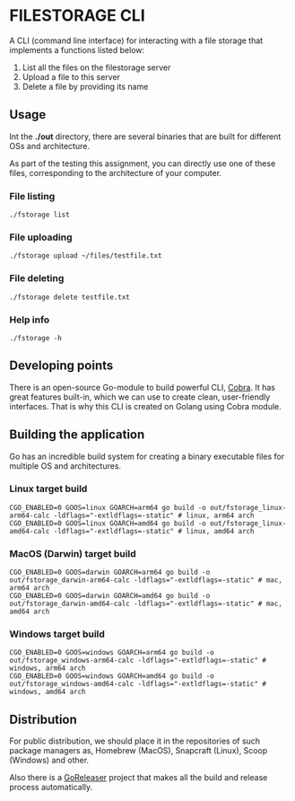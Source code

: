 # FILESTORAGE CLI
A CLI (command line interface) for interacting with a file storage that implements a functions listed below:

1. List all the files on the filestorage server
2. Upload a file to this server
3. Delete a file by providing its name


## Usage
Int the **./out** directory, there are several binaries that are built for different OSs and architecture.

As part of the testing this assignment, you can directly use one of these files, corresponding to the architecture of your computer.


### File listing
```
./fstorage list
```

### File uploading
```
./fstorage upload ~/files/testfile.txt
```

### File deleting
```
./fstorage delete testfile.txt
```

### Help info
```
./fstorage -h
```


## Developing points
There is an open-source Go-module to build powerful CLI, [Cobra](https://github.com/spf13/cobra). It has great features built-in, which we can use to create clean, user-friendly interfaces. That is why this CLI is created on Golang using Cobra module.



## Building the application
Go has an incredible build system for creating a binary executable files for multiple OS and architectures.

### Linux target build
```
CGO_ENABLED=0 GOOS=linux GOARCH=arm64 go build -o out/fstorage_linux-arm64-calc -ldflags="-extldflags=-static" # linux, arm64 arch
CGO_ENABLED=0 GOOS=linux GOARCH=amd64 go build -o out/fstorage_linux-amd64-calc -ldflags="-extldflags=-static" # linux, amd64 arch
```

### MacOS (Darwin) target build
```
CGO_ENABLED=0 GOOS=darwin GOARCH=arm64 go build -o out/fstorage_darwin-arm64-calc -ldflags="-extldflags=-static" # mac, arm64 arch
CGO_ENABLED=0 GOOS=darwin GOARCH=amd64 go build -o out/fstorage_darwin-amd64-calc -ldflags="-extldflags=-static" # mac, amd64 arch
```

### Windows target build
```
CGO_ENABLED=0 GOOS=windows GOARCH=arm64 go build -o out/fstorage_windows-arm64-calc -ldflags="-extldflags=-static" # windows, arm64 arch
CGO_ENABLED=0 GOOS=windows GOARCH=amd64 go build -o out/fstorage_windows-amd64-calc -ldflags="-extldflags=-static" # windows, amd64 arch
```


## Distribution

For public distribution, we should place it in the repositories of such package managers as, Homebrew (MacOS), Snapcraft (Linux), Scoop (Windows) and other.

Also there is a [GoReleaser](https://github.com/goreleaser/goreleaser) project that makes all the build and release process automatically.
